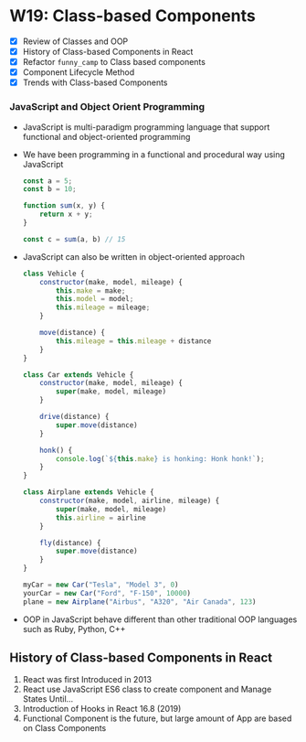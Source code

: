 # W19: Class-based Components

- [x] Review of Classes and OOP
- [x] History of Class-based Components in React
- [x] Refactor `funny_camp` to Class based components
- [x] Component Lifecycle Method
- [x] Trends with Class-based Components

### JavaScript and Object Orient Programming
* JavaScript is multi-paradigm programming language that support functional and object-oriented programming
* We have been programming in a functional and procedural way using JavaScript
    
    ```js
    const a = 5;
    const b = 10;

    function sum(x, y) {
        return x + y;
    }

    const c = sum(a, b) // 15
    ```

* JavaScript can also be written in object-oriented approach

    ```js
    class Vehicle {
        constructor(make, model, mileage) {
            this.make = make;
            this.model = model;
            this.mileage = mileage;
        }

        move(distance) {
            this.mileage = this.mileage + distance
        }
    }

    class Car extends Vehicle {
        constructor(make, model, mileage) {
            super(make, model, mileage)
        }

        drive(distance) {
            super.move(distance)
        }

        honk() {
            console.log(`${this.make} is honking: Honk honk!`);
        }
    }

    class Airplane extends Vehicle {
        constructor(make, model, airline, mileage) {
            super(make, model, mileage)
            this.airline = airline
        }

        fly(distance) {
            super.move(distance)
        }
    }

    myCar = new Car("Tesla", "Model 3", 0)
    yourCar = new Car("Ford", "F-150", 10000)
    plane = new Airplane("Airbus", "A320", "Air Canada", 123)

    ```

* OOP in JavaScript behave different than other traditional OOP languages such as Ruby, Python, C++

## History of Class-based Components in React
1. React was first Introduced in 2013
2. React use JavaScript ES6 class to create component and Manage States Until...
3. Introduction of Hooks in React 16.8 (2019)
4. Functional Component is the future, but large amount of App are based on Class Components